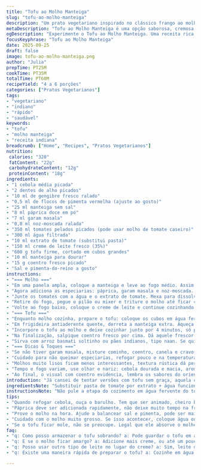 ```yaml
---
title: "Tofu ao Molho Manteiga"
slug: "tofu-ao-molho-manteiga"
description: "Um prato vegetariano inspirado no clássico frango ao molho manteiga. Usa tofu firme, cozido e dourado para textura firme e cremosa. Molho com tomate, especiarias do garam masala, páprica e um toque de noz-moscada, finalizado com creme para suavizar. Receita sem ovos, sem nozes, sem glúten, ideal para quem busca proteínas vegetais saborosas. Atenção ao ponto do tofu e ao equilíbrio das especiarias para textura e sabor marcantes. Versátil, acompanha arroz basmati e legumes. Fácil adaptação para quem não tem pasta de tomate, pode usar extrato com água e ajustar sal."
metaDescription: "Tofu ao Molho Manteiga é uma opção saborosa, cremosa e cheia de especiarias. Ideal para quem ama pratos vegetarianos com bom gosto."
ogDescription: "Experimente o Tofu ao Molho Manteiga. Uma receita rica em sabor e textura, perfeita para almoços e jantares vegetarianos."
focusKeyphrase: "Tofu ao Molho Manteiga"
date: 2025-09-25
draft: false
image: tofu-ao-molho-manteiga.png
author: "Julia"
prepTime: PT25M
cookTime: PT35M
totalTime: PT60M
recipeYield: "4 a 6 porções"
categories: ["Pratos Vegetarianos"]
tags:
- "vegetariano"
- "indiano"
- "rápido"
- "saudável"
keywords:
- "tofu"
- "molho manteiga"
- "receita indiana"
breadcrumb: ["Home", "Recipes", "Pratos Vegetarianos"]
nutrition: 
 calories: "320"
 fatContent: "22g"
 carbohydrateContent: "12g"
 proteinContent: "18g"
ingredients:
- "1 cebola média picada"
- "2 dentes de alho picados"
- "10 ml de gengibre fresco ralado"
- "0,5 ml de flocos de pimenta vermelha (ajuste ao gosto)"
- "25 ml manteiga sem sal"
- "8 ml páprica doce em pó"
- "7 ml garam masala"
- "0,8 ml noz-moscada ralada"
- "350 ml tomates pelados picados (pode usar molho de tomate caseiro)"
- "300 ml água filtrada"
- "10 ml extrato de tomate (substitui pasta)"
- "150 ml creme de leite fresco (35%)"
- "600 g tofu firme, cortado em cubos grandes"
- "10 ml manteiga para dourar"
- "15 g coentro fresco picado"
- "Sal e pimenta-do-reino a gosto"
instructions:
- "=== Molho ==="
- "Em uma panela ampla, coloque a manteiga e leve ao fogo médio. Assim que derreter, jogue a cebola para murchar, fica translúcida, clarinha, cheiro no ar. Acrescente o alho, gengibre e os flocos de pimenta. O barulho de refogar deve ser animado, mas sem queimar. Mexa até o aroma de gengibre ficar evidente, uns 3 minutos."
- "Agora adiciona as especiarias: páprica, garam masala e noz-moscada. Misture rápido, menos de um minuto para não perder aroma. Mantenha fogo médio-baixo, queimar as especiarias estraga tudo."
- "Junte os tomates com a água e o extrato de tomate. Mexa para dissolver bem. Deixe ferver leve, bolhinhas pequenas no fundo. Abaixe e deixe cozinhando por cerca de 20 minutos, focando na redução e concentração. Mexa de vez em quando para não agarrar."
- "Retire do fogo, pegue o pilão ou mixer e triture o molho até ficar com textura mais aveludada, mas não precisa ficar liso como creme."
- "Volte ao fogo baixo, coloque o creme de leite e continue cozinhando por mais 7 minutos, só para integrar. Prove, ajuste sal e pimenta."
- "=== Tofu ==="
- "Enquanto molho cozinha, prepare o tofu: coloque os cubos em água fervente com sal, cerca de 5 minutos. Isso tira o sabor amargo e ajuda a firmar. Escorra e seque bem com papel toalha. Se não fizer isso, o tofu fica mole e encharcado."
- "Em frigideira antiaderente quente, derreta a manteiga extra. Aqueça alto, não mexa logo. Deixe dourar cada lado com calma, formando uma crosta dourada, uns 8 minutos no total. Passou do ponto, fica seco; cru demais, parece borracha."
- "Incorpore o tofu ao molho e deixe cozinhar junto por 4 minutos, só para o sabor pegar aquela suavidade do creme e especiarias sem perder a textura."
- "Na finalização, salpique coentro fresco por cima. Dá aquele frescor herbáceo que corta o peso do creme e traz luminosidade."
- "Sirva com arroz basmati soltinho ou pães indianos, tipo naan. Se quiser agregar, legumes no vapor ou grelhados funcionam bem."
- "=== Dicas & Toques ==="
- "Se não tiver garam masala, misture cominho, coentro, canela e cravo. Gengibre pode ser em pó, mas fresco é muito melhor. Creme pode ser substituído por leite de coco para versão vegana (aí use margarina vegetal sem sal). Tofu firme, de boa marca, faz toda a diferença. Sempre escorra e seque ele antes de dourar."
- "Cuidado para não queimar especiarias, refogar pouco e na temperatura certa é essencial. Muita água no molho pode deixar sem sabor, concentre bem."
- "Molhos muito lisos ficam menos interessantes, textura rústica dá personalidade. Pimenta ajusta, eu coloco pouca, mas você decide."
- "Tempo e fogo variam, use olhar e nariz: cebola dourada e macia, aroma intenso, molho espesso mas com leve cremosidade, tofu crocante por fora e macio dentro."
- "Ao final, o visual com coentro evidencia, lembra os sabores do oriente, quebrando o doce do molho."
introduction: "Já cansei de tentar versões com tofu sem graça, aquela coisa sem sabor e textura estranha. Aprendi que uma boa marinada e o preparo do tofu antes de dourar fazem toda a diferença. O molho? Paciência para reduzir, respeitar o tempo de cocção das especiarias para não virar amargo. Gosto de usar manteiga de boa qualidade, traz um toque que não troca por óleo nenhum. Esse prato liga a cremosidade do creme com o frescor do coentro, aroma de especiarias e o sabor marcante do tofu bem preparado. Não se engane, é prato robusto, mas bem equilibrado."
ingredientsNote: "Substituir pasta de tomate por extrato + água funciona quando não achar. Use creme de leite fresco ou creme vegetal para versões veganas, sempre atente à qualidade do tofu - ele precisa ser firme para poder ficar firme no preparo, senão perde a textura. Também vale trocar manteiga por óleo de coco se quiser algo mais neutro e leve. Para acelerar, você pode usar alho e cebola já picados congelados, mas sempre dou preferencia a frescor. Temperos frescos ou em pó devem estar com validade boa, especiaria velha perde aroma, fica morta na panela. Coentro fresco no final é fundamental, não bota antes para não escurecer a folha e amargar o prato."
instructionsNote: "Não pule a etapa do cozimento em água fervente do tofu. Remove aquela água ruim e firmeza. Atenção ao ponto do alho e gengibre para não queimar – cheiro forte é sinal, deixa amargo. No preparo das especiarias, misture rápido e desligue assim que sentir aroma para evitar amargor. Se usar mixer para o molho, cuidado para não bater demais e virar líquido demais, textura rústica é melhor. Ao dourar o tofu, calor alto e pinceladas de manteiga são uma mão na roda para crocância. A etapa final de integração do tofu ao molho é rápida, só para pegar sabor, não cozinhe muito para não amolecer. Sal e pimenta coloque no final, prova sempre duas vezes para ajustar. Se o molho ficar muito espesso, água ou creme podem ajustar a textura enquanto cozinha."
tips:
- "Quando refogar cebola, ouça o barulho. Tem que ser animado, cheiro bom, sem queimar. Não pule o passo, torna o molho profundo."
- "Páprica deve ser adicionada rapidamente, não deixe muito tempo na frigideira. Isso evita perder o aroma. Fogo médio e mexa."
- "Prove o molho na hora. Ajude a balancear sal e pimenta, pode ser mais salgado depois. Maçã verde entra bem como um toque. Para outra textura coloque mais creme."
- "Cuidado com o molho muito grosso. Se isso acontecer, coloque água ou mais creme no fogo. Está no ponto quando brilha com bolhas pequenas na superfície. Isso é sinal bom."
- "Se o tofu ficar mole, não se preocupe. Legal que ele absorve o molho. Corta em cubos pequenos da próxima vez. Alternativa é fazer um marinado com shoyu antes."
faq:
- "q: Como posso armazenar o tofu sobrando? a: Pode guardar o tofu em água. Troque a água todo dia, segura uns três dias. Também pode congelar, muda textura mas pode melhorar sabor."
- "q: E se o molho ficar amargo? a: Adicione mais creme, ou até um pouco de açúcar. Controla o amargo rapidamente. Também use suco de limão, corta amargor e dá frescor."
- "q: Posso usar outro tipo de leite no lugar do creme? a: Sim, leite de coco vai bem. Mas não crie muita água, se não perde a cremosidade. Ligue com calor baixo."
- "q: Existe uma maneira rápida de preparar o tofu? a: Cozinhe em água salgada por 5 minutos, escorra e seque. Isso ajuda a tirar o amargo. Use achados da geladeira, como temperos."

---
```

